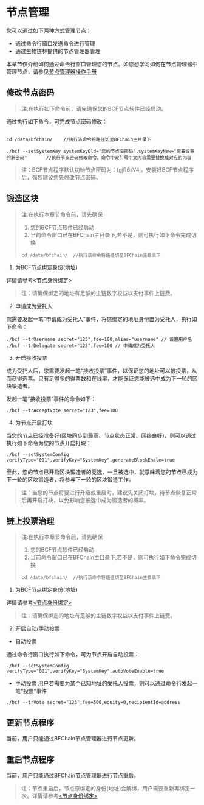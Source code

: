 # 节点管理

您可以通过如下两种方式管理节点：

- 通过命令行窗口发送命令进行管理
- 通过生物链林提供的节点管理器管理

本章节仅介绍如何通过命令行窗口管理您的节点。如您想学习如何在节点管理器中管理节点，请参见[节点管理器操作手册](https://serviceapi.instinct.one/marketplace/public/file/ext?path=/default/NodeManagerOperationManual.pdf)


## 修改节点密码

> 注:在执行如下命令前，请先确保您的BCF节点软件已经启动。



通过执行如下命令，可完成节点密码修改：

```

cd /data/bfchain/    //执行该命令将路径切至BFChain主目录下

./bcf --setSystemKey systemKeyOld="您的节点旧密码",systemKeyNew="您要设置的新密码"       //执行节点密码修改命令，命令中双引号中文内容需要替换成对应的内容

```

> 注：BCF节点程序默认初始节点密码为：tgjR6sV4j。安装好BCF节点程序后，强烈建议您先修改节点密码。

## 锻造区块

> 注:在执行本章节命令前，请先确保
>    1. 您的BCF节点软件已经启动
>    2. 当前命令窗口已在BFChain主目录下,若不是，则可执行如下命令完成切换
>    
>    ```
>    cd /data/bfchain/  //执行该命令将路径切至BFChain主目录下
>    ```

1. 为BCF节点绑定身份(地址)

详情请参考[\<节点身份绑定\>](/zh/教程/PC全节点教程/Linux/authorize.md#节点身份绑定)

> 注：请确保绑定的地址有足够的主链数字权益以支付事件上链费。

2. 申请成为受托人

您需要发起一笔“申请成为受托人”事件，将您绑定的地址身份置为受托人，执行如下命令：

```
./bcf --trUsername secret="123",fee=100,alias="username" // 设置用户名
./bcf --trDelegate secret="123",fee=100 // 申请成为受托人
```
3. 开启接收投票

成为受托人后，您需要发起一笔“接收投票”事件，以保证您的地址可以被投票，从而获得选票。只有足够多的得票数和在线率，才能保证您能被选中成为下一轮的区块锻造者。

发起一笔“接收投票”事件的命令如下：

```
./bcf --trAcceptVote sercet="123",fee=100

```

4. 为节点开启打块

当您的节点已经准备好(区块同步到最高、节点状态正常、网络良好)，则可以通过执行如下命令为您的节点开启打块：

```
./bcf --setSystemConfig verifyType="001",verifyKey="SystemKey",generateBlockEnale=true

```
至此，您的节点已开启区块锻造者的竞选，一旦被选中，就意味着您的节点已成为下一轮的区块锻造者，将参与下一轮的区块锻造工作。

> 注：当您的节点将要进行升级或重启时，建议先关闭打块，待节点恢复正常后再开启打块，以免影响您被选中成为锻造者的概率。



## 链上投票治理

> 注:在执行本章节命令前，请先确保
>    1. 您的BCF节点软件已经启动
>    2. 当前命令窗口已在BFChain主目录下,若不是，则可执行如下命令完成切换
>    
>    ```
>    cd /data/bfchain/  //执行该命令将路径切至BFChain主目录下
>    ```

1. 为BCF节点绑定身份(地址)

详情请参考[\<节点身份绑定\>](/zh/教程/PC全节点教程/Linux/authorize.md#节点身份绑定)

> 注：请确保绑定的地址有足够的主链数字权益以支付事件上链费。

2. 开启自动/手动投票

- 自动投票

通过命令行窗口执行如下命令，可为节点开启自动投票：

```
./bcf --setSystemConfig verifyType="001",verifyKey="SystemKey",autoVoteEnable=true

```

- 手动投票
用户若需要为某个已知地址的受托人投票，则可以通过命令行发起一笔“投票”事件

```
./bcf --trVote secret="123",fee=500,equity=0,recipientId=address

```




## 更新节点程序

当前，用户只能通过BFChain节点管理器进行节点更新。




## 重启节点程序

当前，用户只能通过BFChain节点管理器进行节点重启。

> 注：节点重启后，节点原绑定的身份(地址)会解绑，用户需要重新再绑定一次。详情请参考[\<节点身份绑定\>](/zh/教程/PC全节点教程/Linux/authorize.md#节点身份绑定)
